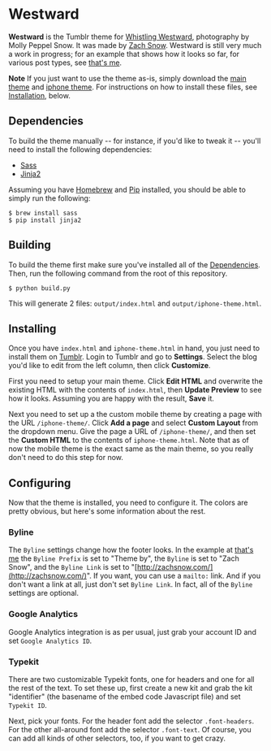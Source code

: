 # Westward

**Westward** is the Tumblr theme for [Whistling Westward](http://whistlingwestward.com/),
photography by Molly Peppel Snow. It was made by [Zach Snow](http://zachsnow.com/).
Westward is still very much a work in progress; for an example that shows how it looks
so far, for various post types, see [that's me](http://therealzachsnow.tumblr.com).

**Note** If you just want to use the theme as-is, simply download the
[main theme](https://github.com/zachsnow/westward/tree/master/output/index.html)
and [iphone theme](https://github.com/zachsnow/whistling/tree/master/output/iphone-theme.html).
For instructions on how to install these files, see [Installation](#installing),
below.

## <a name="dependencies"></a>Dependencies

To build the theme manually -- for instance, if you'd like to tweak
it -- you'll need to install the following dependencies:

  * [Sass](http://sass-lang.com/)
  * [Jinja2](http://www.pocoo.org/projects/jinja2/#jinja2)

Assuming you have [Homebrew](http://mxcl.github.com/homebrew/) and
[Pip](http://www.pip-installer.org/en/latest/) installed, you should
be able to simply run the following:

    $ brew install sass
    $ pip install jinja2

## <a name="building"></a>Building

To build the theme first make sure you've installed all of the
[Dependencies](#dependencies). Then, run the following command from the
root of this repository.

    $ python build.py
    
This will generate 2 files: `output/index.html` and `output/iphone-theme.html`.

## <a name="installing"></a>Installing

Once you have `index.html` and `iphone-theme.html` in hand, you just
need to install them on [Tumblr](http://tumblr.com). Login to Tumblr
and go to **Settings**. Select the blog you'd like to edit from the left
column, then click **Customize**.

First you need to setup your main theme. Click **Edit HTML** and overwrite
the existing HTML with the contents of `index.html`, then **Update Preview**
to see how it looks. Assuming you are happy with the result, **Save** it.

Next you need to set up a the custom mobile theme by creating a page with
the URL `/iphone-theme/`. Click **Add a page** and select **Custom Layout**
from the dropdown menu. Give the page a URL of `/iphone-theme/`, and then
set the **Custom HTML** to the contents of `iphone-theme.html`. Note
that as of now the mobile theme is the exact same as the main theme, so
you really don't need to do this step for now.

## <a name="configuring"></a>Configuring

Now that the theme is installed, you need to configure it.  The colors
are pretty obvious, but here's some information about the rest.

### Byline

The `Byline` settings change how the footer looks.  In the example
at [that's me](http://therealzachsnow.tumblr.com) the `Byline Prefix`
is set to "Theme by", the `Byline` is set to "Zach Snow", and the
`Byline Link` is set to "[http://zachsnow.com/](http://zachsnow.com/)".
If you want, you can use a `mailto:` link.  And if you don't want a link
at all, just don't set `Byline Link`. In fact, all of the `Byline` settings
are optional.

### Google Analytics

Google Analytics integration is as per usual, just grab your account
ID and set `Google Analytics ID`.

### Typekit

There are two customizable Typekit fonts, one for headers and one for
all the rest of the text. To set these up, first create a new kit and
grab the kit "identifier" (the basename of the embed code Javascript file)
and set `Typekit ID`.

Next, pick your fonts. For the header font add the selector `.font-headers`.
For the other all-around font add the selector `.font-text`. Of course,
you can add all kinds of other selectors, too, if you want to get crazy.
